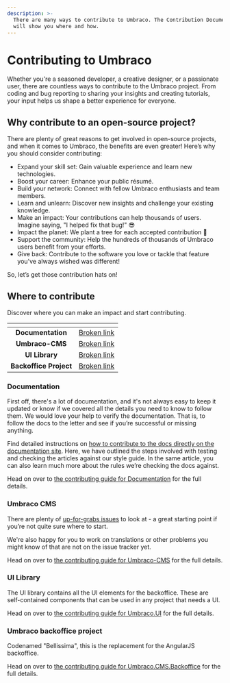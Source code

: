 ```yaml
---
description: >-
  There are many ways to contribute to Umbraco. The Contribution Documentation
  will show you where and how.
---
```


# Contributing to Umbraco

Whether you're a seasoned developer, a creative designer, or a passionate user, there are countless ways to contribute to the Umbraco project. From coding and bug reporting to sharing your insights and creating tutorials, your input helps us shape a better experience for everyone.

## Why contribute to an open-source project?

There are plenty of great reasons to get involved in open-source projects, and when it comes to Umbraco, the benefits are even greater! Here’s why you should consider contributing:

* Expand your skill set: Gain valuable experience and learn new technologies.
* Boost your career: Enhance your public résumé.
* Build your network: Connect with fellow Umbraco enthusiasts and team members.
* Learn and unlearn: Discover new insights and challenge your existing knowledge.
* Make an impact: Your contributions can help thousands of users. Imagine saying, "I helped fix that bug!" 😎
* Impact the planet: We plant a tree for each accepted contribution 🌳
* Support the community: Help the hundreds of thousands of Umbraco users benefit from your efforts.
* Give back: Contribute to the software you love or tackle that feature you've always wished was different!

So, let’s get those contribution hats on!

## Where to contribute

Discover where you can make an impact and start contributing.

<table data-card-size="large" data-view="cards"><thead><tr><th align="center"></th><th data-hidden data-card-target data-type="content-ref"></th></tr></thead><tbody><tr><td align="center"><strong>Documentation</strong></td><td><a href="broken-reference">Broken link</a></td></tr><tr><td align="center"><strong>Umbraco-CMS</strong></td><td><a href="broken-reference">Broken link</a></td></tr><tr><td align="center"><strong>UI Library</strong></td><td><a href="broken-reference">Broken link</a></td></tr><tr><td align="center"><strong>Backoffice Project</strong></td><td><a href="broken-reference">Broken link</a></td></tr></tbody></table>

### Documentation

First off, there's a lot of documentation, and it's not always easy to keep it updated or know if we covered all the details you need to know to follow them. We would love your help to verify the documentation. That is, to follow the docs to the letter and see if you’re successful or missing anything.

Find detailed instructions on [how to contribute to the docs directly on the documentation site](documentation/getting-started/). Here, we have outlined the steps involved with testing and checking the articles against our style guide. In the same article, you can also learn much more about the rules we’re checking the docs against.

Head on over to [the contributing guide for Documentation](documentation/getting-started/) for the full details.

### Umbraco CMS

There are plenty of [up-for-grabs issues](https://github.com/umbraco/Umbraco-CMS/issues?q=is%3Aopen+sort%3Aupdated-desc+label%3Acommunity%2Fup-for-grabs+) to look at - a great starting point if you’re not quite sure where to start.

We're also happy for you to work on translations or other problems you might know of that are not on the issue tracker yet.

Head on over to [the contributing guide for Umbraco-CMS](umbraco-cms/contributing.md) for the full details.

### UI Library

The UI library contains all the UI elements for the backoffice. These are self-contained components that can be used in any project that needs a UI.

Head on over to [the contributing guide for Umbraco.UI](ui-library/contributing.md) for the full details.

### Umbraco backoffice project

Codenamed "Bellissima", this is the replacement for the AngularJS backoffice.

Head on over to [the contributing guide for Umbraco.CMS.Backoffice](backoffice-project/contributing.md) for the full details.
